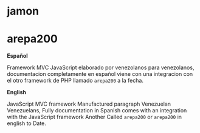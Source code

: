 # jamon
# arepa200

**Español**

Framework MVC JavaScript elaborado por venezolanos para venezolanos, documentacion completamente en español viene con una integracion con el otro framework de PHP llamado `arepa200` a la fecha.

**English**

JavaScript MVC framework Manufactured paragraph Venezuelan Venezuelans, Fully documentation in Spanish comes with an integration with the JavaScript framework Another Called `arepa200` or `arepa200` in english to Date.
